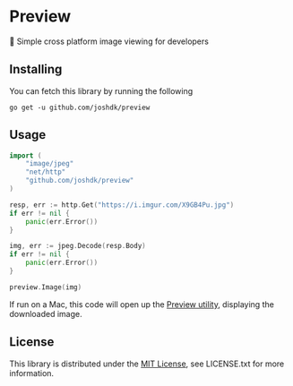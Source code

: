 # Preview

🎨 Simple cross platform image viewing for developers

## Installing

You can fetch this library by running the following

    go get -u github.com/joshdk/preview

## Usage

```go
import (
	"image/jpeg"
	"net/http"
	"github.com/joshdk/preview"
)

resp, err := http.Get("https://i.imgur.com/X9GB4Pu.jpg")
if err != nil {
	panic(err.Error())
}

img, err := jpeg.Decode(resp.Body)
if err != nil {
	panic(err.Error())
}

preview.Image(img)
```

If run on a Mac, this code will open up the [Preview utility](https://en.wikipedia.org/wiki/Preview_(macOS)), displaying the downloaded image.

## License

This library is distributed under the [MIT License](https://opensource.org/licenses/MIT), see LICENSE.txt for more information.